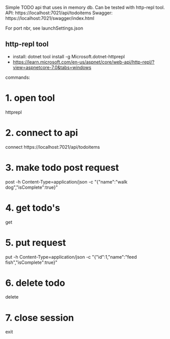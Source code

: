 Simple TODO api that uses in memory db. Can be tested with http-repl tool.
API: https://localhost:7021/api/todoitems
Swagger: https://localhost:7021/swagger/index.html

For port nbr, see launchSettings.json


http-repl tool
------------------------------------------------------------------------------------------------------------------
* install: dotnet tool install -g Microsoft.dotnet-httprepl
* https://learn.microsoft.com/en-us/aspnet/core/web-api/http-repl/?view=aspnetcore-7.0&tabs=windows


commands:
# 1. open tool
httprepl

# 2. connect to api
connect https://localhost:7021/api/todoitems

# 3. make todo post request
post -h Content-Type=application/json -c "{"name":"walk dog","isComplete":true}"

# 4. get todo's
get

# 5. put request
put -h Content-Type=application/json -c "{"id":1,"name":"feed fish","isComplete":true}"

# 6. delete todo
delete

# 7. close session
exit